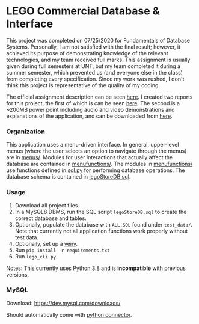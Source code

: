 # LEGO Commercial Database & Interface
This project was completed on 07/25/2020 for Fundamentals of Database Systems. Personally, I am not satisfied with the final result; however, it achieved its purpose of demonstrating knowledge of the relevant technologies, and my team received full marks. This assignment is usually given during full semesters at UNT, but my team completed it during a summer semester, which prevented us (and everyone else in the class) from completing every specification. Since my work was rushed, I don't think this project is representative of the quality of my coding.
  
The official assignment description can be seen [here](Assignment%20Details/Project%20Summer%202020.pdf). I created two reports for this project, the first of which is can be seen [here](Assignment%20Details/Phase%201%20Report.pdf). The second is a ~200MB power point including audio and video demonstrations and explanations of the application, and can be downloaded from [here](https://drive.google.com/file/d/1ApWX_2DxjKVF4HquRZJX20SwsUQmpGuX/view?usp=sharing).

### Organization
This application uses a menu-driven interface. In general, upper-level menus (where the user selects an option to navigate through the menus) are in [menus/](menus/). Modules for user interactions that actually affect the database are contained in [menufunctions/](menufunctions/). The modules in [menufunctions/](menufunctions/) use functions defined in [sql.py](sql.py) for performing database operations. The database schema is contained in [legoStoreDB.sql](legoStoreDB.sql).

### Usage
1. Download all project files.
2. In a MySQL8 DBMS, run the SQL script `legoStoreDB.sql` to create the correct database and tables.
3. Optionally, populate the database with `ALL.SQL` found under `test_data/`. Note that currently not all application functions work properly without test data.
4. Optionally, set up a [venv](https://docs.python.org/3/library/venv.html).
5. Run `pip install -r requirements.txt`
6. Run `lego_cli.py`

Notes: 
This currently uses [Python 3.8](https://www.python.org/downloads/) and is **incompatible** with previous versions.

### MySQL
Download: https://dev.mysql.com/downloads/

Should automatically come with [python connector](https://dev.mysql.com/downloads/connector/python/).

